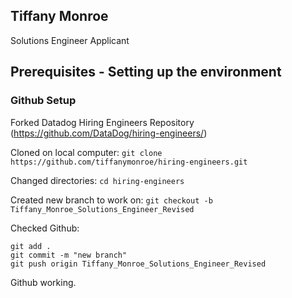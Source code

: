 ## Tiffany Monroe
Solutions Engineer Applicant

## Prerequisites - Setting up the environment

### Github Setup

Forked Datadog Hiring Engineers Repository (https://github.com/DataDog/hiring-engineers/)

Cloned on local computer: ```git clone https://github.com/tiffanymonroe/hiring-engineers.git```

Changed directories: ```cd hiring-engineers```

Created new branch to work on: ```git checkout -b Tiffany_Monroe_Solutions_Engineer_Revised```

Checked Github:
```
git add .
git commit -m "new branch"
git push origin Tiffany_Monroe_Solutions_Engineer_Revised
```

Github working.
